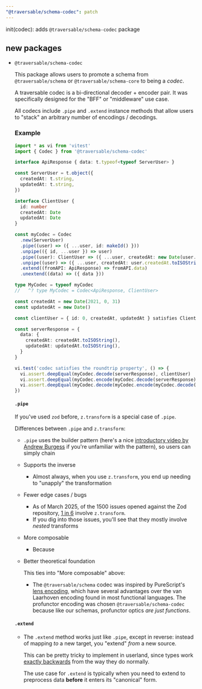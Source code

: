 ```yaml
---
"@traversable/schema-codec": patch
---
```


init(codec): adds `@traversable/schema-codec` package

## new packages

- `@traversable/schema-codec`

  This package allows users to promote a schema from `@traversable/schema` or `@traversable/schema-core` to being a _codec_.

  A traversable codec is a bi-directional decoder + encoder pair. It was specifically designed for the "BFF" or "middleware"
  use case.

  All codecs include `.pipe` and `.extend` instance methods that allow users to "stack" an arbitrary number of encodings / decodings.

  ### Example

  ```typescript
  import * as vi from 'vitest'
  import { Codec } from '@traversable/schema-codec'

  interface ApiResponse { data: t.typeof<typeof ServerUser> }

  const ServerUser = t.object({
    createdAt: t.string,
    updatedAt: t.string,
  })

  interface ClientUser {
    id: number
    createdAt: Date
    updatedAt: Date
  }

  const myCodec = Codec
    .new(ServerUser)
    .pipe((user) => ({ ...user, id: makeId() }))
    .unpipe(({ id, ...user }) => user)
    .pipe((user): ClientUser => ({ ...user, createdAt: new Date(user.createdAt), updatedAt: new Date(user.updatedAt) }))
    .unpipe((user) => ({ ...user, createdAt: user.createdAt.toISOString(), updatedAt: user.updatedAt.toISOString() }))
    .extend((fromAPI: ApiResponse) => fromAPI.data)
    .unextend((data) => ({ data }))

  type MyCodec = typeof myCodec
  //   ^? type MyCodec = Codec<ApiResponse, ClientUser>

  const createdAt = new Date(2021, 0, 31)
  const updatedAt = new Date()

  const clientUser = { id: 0, createdAt, updatedAt } satisfies ClientUser

  const serverResponse = {
    data: {
      createdAt: createdAt.toISOString(),
      updatedAt: updatedAt.toISOString(),
    }
  }

  vi.test('codec satisfies the roundtrip property', () => {
    vi.assert.deepEqual(myCodec.decode(serverResponse), clientUser)
    vi.assert.deepEqual(myCodec.encode(myCodec.decode(serverResponse)), serverResponse)
    vi.assert.deepEqual(myCodec.decode(myCodec.encode(myCodec.decode(serverResponse))), clientUser)
  })
  ```

  #### `.pipe`

  If you've used `zod` before, `z.transform` is a special case of `.pipe`.

  Differences between `.pipe` and `z.transform`:

  - `.pipe` uses the builder pattern (here's a nice [introductory video by Andrew Burgess](https://www.youtube.com/watch?v=AON1nirWpcc)
    if you're unfamiliar with the pattern), so users can simply chain

  - Supports the inverse
    - Almost always, when you use `z.transform`, you end up needing to "unapply" the transformation

  - Fewer edge cases / bugs
    - As of March 2025, of the 1500 issues opened against the Zod repository, 
      [1 in 6](https://github.com/colinhacks/zod/issues?q=is%3Aissue%20state%3Aopen%20transform) involve
      `z.transform`.
    - If you dig into those issues, you'll see that they mostly involve _nested_ transforms
      
  - More composable
    - Because 

  - Better theoretical foundation
    
    This ties into "More composable" above:

    - The `@traversable/schema` codec was inspired by PureScript's 
      [lens encoding](https://pursuit.purescript.org/packages/purescript-profunctor-lenses/8.0.0),
      which have several advantages over the van Laarhoven encoding found in most functional languages.
      The profunctor encoding was chosen `@traversable/schema-codec` because like our schemas,
      profunctor optics _are just functions_.

  #### `.extend`

  - The `.extend` method works just like `.pipe`, except in reverse: instead of mapping _to_ a new target,
    you "extend" _from_ a new source.

    This can be pretty tricky to implement in userland, since types work 
    [exactly backwards](https://www.typescriptlang.org/docs/handbook/release-notes/typescript-2-6.html)
    from the way they do normally.

    The use case for `.extend` is typically when you need to extend to preprocess data __before__ it enters
    its "canonical" form.
    
